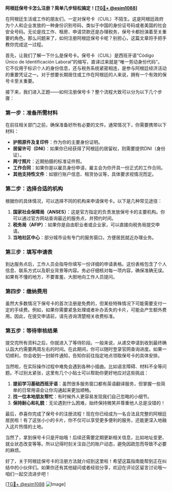 **阿根廷保号卡怎么注册？简单几步轻松搞定！[[TG💪+ @esim1088](https://t.me/s/esim1088)]**

在阿根廷生活或工作的朋友们，一定对保号卡（CUIL）不陌生。这是阿根廷政府为个人和企业发放的一种身份识别号码，类似于中国的身份证号码或者美国的社会安全号码。无论是找工作、租房、申请贷款还是办理税务，保号卡都扮演着至关重要的角色。那么问题来了，如何注册阿根廷保号卡呢？别担心，这篇文章将手把手教你完成这一过程。

首先，让我们了解一下什么是保号卡。保号卡（CUIL）是西班牙语“Código Único de Identificación Laboral”的缩写，直译过来就是“唯一劳动身份代码”。它不仅用于标识个人的身份信息，还与税务系统紧密相连，是参与阿根廷经济活动的重要凭证之一。对于想要长期居住或工作在阿根廷的人来说，拥有一个有效的保号卡至关重要。

接下来，我们进入正题——如何注册保号卡？整个流程大致可以分为以下几个步骤：

### 第一步：准备所需材料

在前往相关部门之前，确保准备好所有必要的文件。通常情况下，你需要携带以下材料：
- **护照原件及复印件**：作为你的主要身份证明。
- **居留许可（DNI）**：如果你已经获得了阿根廷的居留权，则需要提供DNI（身份证）。
- **两寸照片**：近期拍摄的标准证件照。
- **工作合同**：如果你是以雇员身份申请，雇主会为你开具一份正式的工作合同。
- **其他支持性文件**：如银行账户信息、租赁协议等，具体要求视情况而定。

### 第二步：选择合适的机构

根据你的具体情况，可以选择不同的机构来申请保号卡。以下是几种常见途径：
1. **国家社会保障局（ANSES）**：这是官方指定的负责发放保号卡的主要机构。你可以通过官方网站查询最近的服务点，并预约时间。
2. **税务局（AFIP）**：如果你是自由职业者或企业家，可以直接向税务局提交申请。
3. **当地社区中心**：部分城市设有专门的服务窗口，方便居民就近办理业务。

### 第三步：填写申请表

到达服务点后，工作人员会指导你填写一份详细的申请表格。这份表格包含了个人信息、联系方式以及职业背景等内容。务必仔细核对每一项内容，确保准确无误。如果有不懂的地方，不要害羞，大胆地向工作人员提问。

### 第四步：缴纳费用

虽然大多数情况下保号卡的首次注册是免费的，但某些特殊情况下可能需要支付一定的手续费。例如，如果你需要紧急处理或者补办丢失的卡片，可能会产生额外费用。因此，在提交申请前，请先咨询清楚相关收费标准。

### 第五步：等待审核结果

提交完所有资料之后，你就进入了等待阶段。一般来说，从递交申请到收到最终确认函大约需要两周左右的时间。在此期间，你可以随时登录官网查询进度。如果一切顺利，你会收到一封邮件通知，告知你前往指定地点领取保号卡的具体安排。

当然啦，在实际操作过程中难免会遇到各种小插曲。比如语言障碍、材料不全等问题。不过别太紧张，这里有几个小贴士可以帮助你更好地应对这些挑战：

1. **提前学习基础西班牙语**：虽然很多服务窗口都有英语翻译服务，但掌握一些简单的日常用语会让你沟通起来更加顺畅。
2. **找一位本地朋友帮忙**：有时候外人更容易发现我们自己忽略的小细节。
3. **保持耐心和礼貌**：无论遇到什么困难，始终保持微笑并尊重他人总是没错的！

最后，恭喜你完成了保号卡的注册流程！现在你已经成为一名合法且完整的阿根廷居民啦！有了这张小小的卡片，你不仅可以享受更多便利的服务，还能更深入地融入这片热情的土地。

当然了，拿到保号卡只是开始哦！后续还需要定期更新相关信息，比如地址变更、就业状态改变等等。所以记得时刻关注自己的账户动态，避免因疏忽而导致不必要的麻烦。

好了，关于阿根廷保号卡的注册方法就介绍到这里啦！希望这篇指南能帮到正在纠结中的小伙伴们。如果你还有其他疑问或者经验分享，欢迎在评论区留言讨论哦～咱们一起交流进步吧！

[[TG💪+ @esim1088](https://t.me/s/esim1088) ![Image](https://i.postimg.cc/4NQfJmqS/Snipaste-2025-05-13-00-14-12.png)]